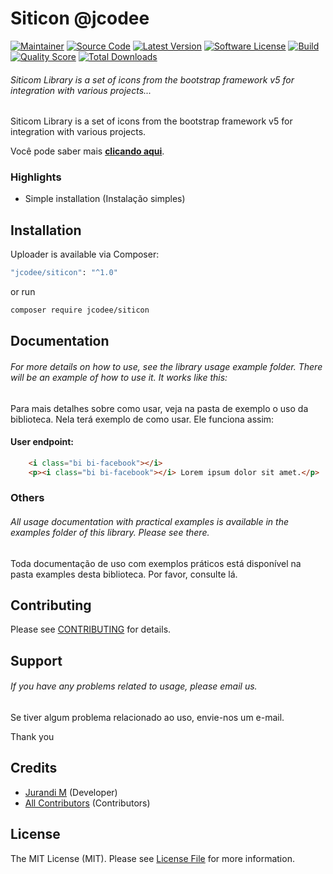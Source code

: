 # Siticon @jcodee

[![Maintainer](http://img.shields.io/badge/maintainer-@ofjurandi-blue.svg?style=flat-square)](https://twitter.com/ofjurandi)
[![Source Code](http://img.shields.io/badge/source-jcodee/siticon-blue.svg?style=flat-square)](https://github.com/ofjurandi/siticon)
[![Latest Version](https://img.shields.io/github/release/ofjurandi/siticon.svg?style=flat-square)](https://github.com/ofjurandi/siticon/releases)
[![Software License](https://img.shields.io/badge/license-MIT-brightgreen.svg?style=flat-square)](LICENSE)
[![Build](https://img.shields.io/scrutinizer/build/g/ofjurandi/siticon.svg?style=flat-square)](https://scrutinizer-ci.com/g/ofjurandi/siticon)
[![Quality Score](https://img.shields.io/scrutinizer/g/ofjurandi/siticon.svg?style=flat-square)](https://scrutinizer-ci.com/g/ofjurandi/siticon)
[![Total Downloads](https://img.shields.io/packagist/dt/jcodee/siticon.svg?style=flat-square)](https://packagist.org/packages/jcodee/siticon)

[comment]: <> ([![PHP from Packagist]&#40;https://img.shields.io/packagist/php-v/jcodee/siticon.svg?style=flat-square&#41;]&#40;https://packagist.org/packages/jcodee/siticon&#41;)

###### Siticom Library is a set of icons from the bootstrap framework v5 for integration with various projects...

Siticom Library is a set of icons from the bootstrap framework v5 for integration with various projects.

Você pode saber mais **[clicando aqui](https://icons.getbootstrap.com)**.

### Highlights

- Simple installation (Instalação simples)

## Installation

Uploader is available via Composer:

```bash
"jcodee/siticon": "^1.0"
```

or run

```bash
composer require jcodee/siticon
```

## Documentation

###### For more details on how to use, see the library usage example folder. There will be an example of how to use it. It works like this:

Para mais detalhes sobre como usar, veja na pasta de exemplo o uso da biblioteca. Nela terá exemplo de como usar. Ele
funciona assim:

#### User endpoint:

```html
    <i class="bi bi-facebook"></i>
    <p><i class="bi bi-facebook"></i> Lorem ipsum dolor sit amet.</p>
```

### Others

###### All usage documentation with practical examples is available in the examples folder of this library. Please see there.

Toda documentação de uso com exemplos práticos está disponível na pasta examples desta biblioteca. Por favor, consulte
lá.

## Contributing

Please see [CONTRIBUTING](https://github.com/ofjurandi/siticon/blob/master/CONTRIBUTING.md) for details.

## Support

###### If you have any problems related to usage, please email us.

Se tiver algum problema relacionado ao uso, envie-nos um e-mail.

Thank you

## Credits

- [Jurandi M](https://github.com/ofjurandi) (Developer)
- [All Contributors](https://github.com/ofjurandi/siticon/contributors) (Contributors)

## License

The MIT License (MIT). Please see [License File](https://github.com/ofjurandi/siticon/blob/master/LICENSE) for more
information.